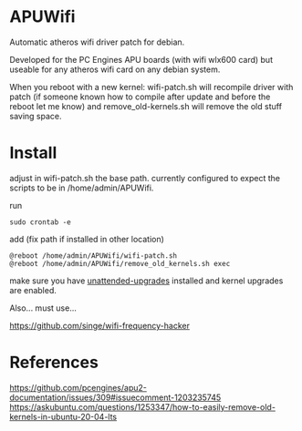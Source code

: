 # APUWifi

Automatic atheros wifi driver patch for debian.

Developed for the PC Engines APU boards (with wifi wlx600 card) but useable for any atheros wifi card on any debian system.

When you reboot with a new kernel: wifi-patch.sh will recompile driver with patch (if someone known how to compile after update and before the reboot let me know) and remove_old-kernels.sh will remove the old stuff saving space.

# Install

adjust in wifi-patch.sh the base path. currently configured to expect the scripts to be in /home/admin/APUWifi.

run

```
sudo crontab -e
```

add (fix path if installed in other location)

```
@reboot /home/admin/APUWifi/wifi-patch.sh
@reboot /home/admin/APUWifi/remove_old_kernels.sh exec
```

make sure you have [unattended-upgrades](https://packages.debian.org/unattended-upgrades) installed and kernel upgrades are enabled.

Also... must use...

https://github.com/singe/wifi-frequency-hacker

# References

https://github.com/pcengines/apu2-documentation/issues/309#issuecomment-1203235745
https://askubuntu.com/questions/1253347/how-to-easily-remove-old-kernels-in-ubuntu-20-04-lts

